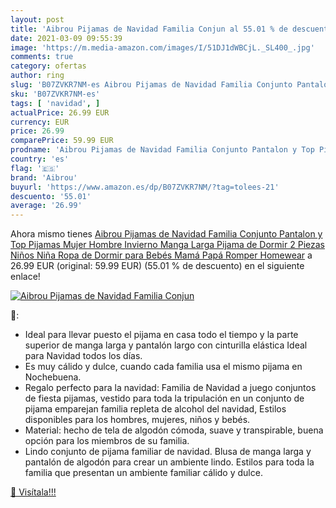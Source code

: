 ```yaml
---
layout: post
title: 'Aibrou Pijamas de Navidad Familia Conjun al 55.01 % de descuento'
date: 2021-03-09 09:55:39
image: 'https://m.media-amazon.com/images/I/51DJ1dWBCjL._SL400_.jpg'
comments: true
category: ofertas
author: ring
slug: 'B07ZVKR7NM-es Aibrou Pijamas de Navidad Familia Conjunto Pantalon y Top...'
sku: 'B07ZVKR7NM-es'
tags: [ 'navidad', ]
actualPrice: 26.99 EUR
currency: EUR
price: 26.99
comparePrice: 59.99 EUR
prodname: 'Aibrou Pijamas de Navidad Familia Conjunto Pantalon y Top Pijamas Mujer Hombre Invierno Manga Larga Pijama de Dormir 2 Piezas Niños Niña Ropa de Dormir para Bebés Mamá Papá Romper Homewear'
country: 'es'
flag: '🇪🇸'
brand: 'Aibrou'
buyurl: 'https://www.amazon.es/dp/B07ZVKR7NM/?tag=tolees-21'
descuento: '55.01'
average: '26.99'
---
```


Ahora mismo tienes [Aibrou Pijamas de Navidad Familia Conjunto Pantalon y Top Pijamas Mujer Hombre Invierno Manga Larga Pijama de Dormir 2 Piezas Niños Niña Ropa de Dormir para Bebés Mamá Papá Romper Homewear](https://www.amazon.es/dp/B07ZVKR7NM/?tag=tolees-21) a 26.99 EUR (original: 59.99 EUR) (55.01 %  de descuento) en el siguiente enlace!

[![Aibrou Pijamas de Navidad Familia Conjun](https://m.media-amazon.com/images/I/51DJ1dWBCjL._SL400_.jpg)](https://www.amazon.es/dp/B07ZVKR7NM/?tag=tolees-21)

🔎:

- Ideal para llevar puesto el pijama en casa todo el tiempo y la parte superior de manga larga y pantalón largo con cinturilla elástica Ideal para Navidad todos los días.
- Es muy cálido y dulce, cuando cada familia usa el mismo pijama en Nochebuena.
- Regalo perfecto para la navidad: Familia de Navidad a juego conjuntos de fiesta pijamas, vestido para toda la tripulación en un conjunto de pijama emparejan familia repleta de alcohol del navidad, Estilos disponibles para los hombres, mujeres, niños y bebés.
- Material: hecho de tela de algodón cómoda, suave y transpirable, buena opción para los miembros de su familia.
- Lindo conjunto de pijama familiar de navidad. Blusa de manga larga y pantalón de algodón para crear un ambiente lindo. Estilos para toda la familia que presentan un ambiente familiar cálido y dulce.

[🛒 Visítala!!!](https://www.amazon.es/dp/B07ZVKR7NM/?tag=tolees-21)
